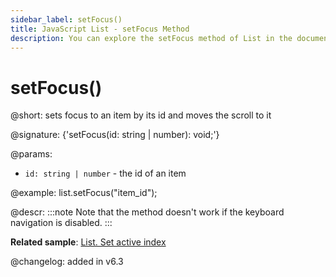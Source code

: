 ```yaml
---
sidebar_label: setFocus()
title: JavaScript List - setFocus Method 
description: You can explore the setFocus method of List in the documentation of the DHTMLX JavaScript UI library. Browse developer guides and API reference, try out code examples and live demos, and download a free 30-day evaluation version of DHTMLX Suite.
---
```


# setFocus()

@short: sets focus to an item by its id and moves the scroll to it

@signature: {'setFocus(id: string | number): void;'}

@params:
- `id: string | number` - the id of an item

@example:
list.setFocus("item_id");

@descr:
:::note
Note that the method doesn't work if the keyboard navigation is disabled.
:::

**Related sample**: [List. Set active index](https://snippet.dhtmlx.com/ermcjx3d)

@changelog:
added in v6.3

[comment]: # (@related: list/work_with_list.md#setting-focus-on-item)
